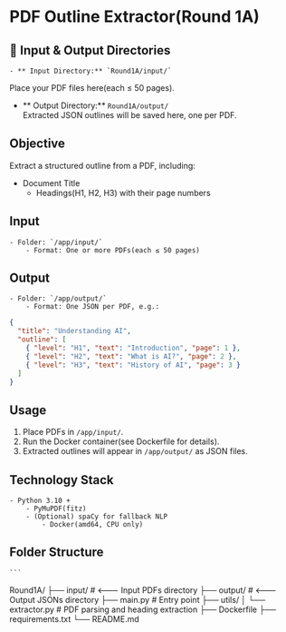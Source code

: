 # PDF Outline Extractor(Round 1A)

## 📂 Input & Output Directories
    - ** Input Directory:** `Round1A/input/`  
  Place your PDF files here(each ≤ 50 pages).
- ** Output Directory:** `Round1A/output/`  
  Extracted JSON outlines will be saved here, one per PDF.

## Objective
Extract a structured outline from a PDF, including:
- Document Title
    - Headings(H1, H2, H3) with their page numbers

## Input
    - Folder: `/app/input/`
        - Format: One or more PDFs(each ≤ 50 pages)

## Output
    - Folder: `/app/output/`
        - Format: One JSON per PDF, e.g.:

```json
{
  "title": "Understanding AI",
  "outline": [
    { "level": "H1", "text": "Introduction", "page": 1 },
    { "level": "H2", "text": "What is AI?", "page": 2 },
    { "level": "H3", "text": "History of AI", "page": 3 }
  ]
}
```

## Usage
1. Place PDFs in `/app/input/`.
2. Run the Docker container(see Dockerfile for details).
3. Extracted outlines will appear in `/app/output/` as JSON files.

## Technology Stack
    - Python 3.10 +
        - PyMuPDF(fitz)
        - (Optional) spaCy for fallback NLP
            - Docker(amd64, CPU only)

## Folder Structure
    ```
Round1A/
├── input/                   # <--- Input PDFs directory
├── output/                  # <--- Output JSONs directory
├── main.py                  # Entry point
├── utils/
│   └── extractor.py         # PDF parsing and heading extraction
├── Dockerfile
├── requirements.txt
└── README.md
``` 